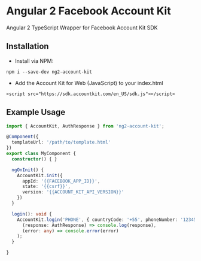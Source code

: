 # Angular 2 Facebook Account Kit
Angular 2 TypeScript Wrapper for Facebook Account Kit SDK

## Installation
- Install via NPM:
```
npm i --save-dev ng2-account-kit
```

- Add the Account Kit for Web (JavaScript) to your index.html
```
<script src="https://sdk.accountkit.com/en_US/sdk.js"></script>
```

## Example Usage
```typescript
import { AccountKit, AuthResponse } from 'ng2-account-kit';

@Component({
  templateUrl: '/path/to/template.html'
})
export class MyComponent {
  constructor() { }

  ngOnInit() {
    AccountKit.init({
      appId: '{{FACEBOOK_APP_ID}}',
      state: '{{csrf}}',
      version: '{{ACCOUNT_KIT_API_VERSION}}'
    })
  }

  login(): void {
    AccountKit.login('PHONE', { countryCode: '+55', phoneNumber: '12345678' }).then(
      (response: AuthResponse) => console.log(response),
      (error: any) => console.error(error)
    );
  }

}
```
